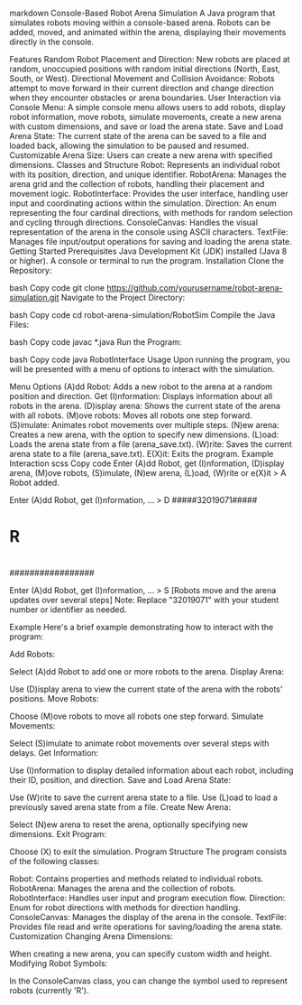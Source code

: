 markdown
Console-Based Robot Arena Simulation
A Java program that simulates robots moving within a console-based arena. Robots can be added, moved, and animated within the arena, displaying their movements directly in the console.

Features
Random Robot Placement and Direction: New robots are placed at random, unoccupied positions with random initial directions (North, East, South, or West).
Directional Movement and Collision Avoidance: Robots attempt to move forward in their current direction and change direction when they encounter obstacles or arena boundaries.
User Interaction via Console Menu: A simple console menu allows users to add robots, display robot information, move robots, simulate movements, create a new arena with custom dimensions, and save or load the arena state.
Save and Load Arena State: The current state of the arena can be saved to a file and loaded back, allowing the simulation to be paused and resumed.
Customizable Arena Size: Users can create a new arena with specified dimensions.
Classes and Structure
Robot: Represents an individual robot with its position, direction, and unique identifier.
RobotArena: Manages the arena grid and the collection of robots, handling their placement and movement logic.
RobotInterface: Provides the user interface, handling user input and coordinating actions within the simulation.
Direction: An enum representing the four cardinal directions, with methods for random selection and cycling through directions.
ConsoleCanvas: Handles the visual representation of the arena in the console using ASCII characters.
TextFile: Manages file input/output operations for saving and loading the arena state.
Getting Started
Prerequisites
Java Development Kit (JDK) installed (Java 8 or higher).
A console or terminal to run the program.
Installation
Clone the Repository:

bash
Copy code
git clone https://github.com/yourusername/robot-arena-simulation.git
Navigate to the Project Directory:

bash
Copy code
cd robot-arena-simulation/RobotSim
Compile the Java Files:

bash
Copy code
javac *.java
Run the Program:

bash
Copy code
java RobotInterface
Usage
Upon running the program, you will be presented with a menu of options to interact with the simulation.

Menu Options
(A)dd Robot: Adds a new robot to the arena at a random position and direction.
Get (I)nformation: Displays information about all robots in the arena.
(D)isplay arena: Shows the current state of the arena with all robots.
(M)ove robots: Moves all robots one step forward.
(S)imulate: Animates robot movements over multiple steps.
(N)ew arena: Creates a new arena, with the option to specify new dimensions.
(L)oad: Loads the arena state from a file (arena_save.txt).
(W)rite: Saves the current arena state to a file (arena_save.txt).
E(X)it: Exits the program.
Example Interaction
scss
Copy code
Enter (A)dd Robot, get (I)nformation, (D)isplay arena, (M)ove robots, (S)imulate, (N)ew arena, (L)oad, (W)rite or e(X)it > A
Robot added.

Enter (A)dd Robot, get (I)nformation, ... > D
#####32019071#####
#               #
#       R       #
#               #
#               #
#               #
#################

Enter (A)dd Robot, get (I)nformation, ... > S
[Robots move and the arena updates over several steps]
Note: Replace "32019071" with your student number or identifier as needed.

Example
Here's a brief example demonstrating how to interact with the program:

Add Robots:

Select (A)dd Robot to add one or more robots to the arena.
Display Arena:

Use (D)isplay arena to view the current state of the arena with the robots' positions.
Move Robots:

Choose (M)ove robots to move all robots one step forward.
Simulate Movements:

Select (S)imulate to animate robot movements over several steps with delays.
Get Information:

Use (I)nformation to display detailed information about each robot, including their ID, position, and direction.
Save and Load Arena State:

Use (W)rite to save the current arena state to a file.
Use (L)oad to load a previously saved arena state from a file.
Create New Arena:

Select (N)ew arena to reset the arena, optionally specifying new dimensions.
Exit Program:

Choose (X) to exit the simulation.
Program Structure
The program consists of the following classes:

Robot: Contains properties and methods related to individual robots.
RobotArena: Manages the arena and the collection of robots.
RobotInterface: Handles user input and program execution flow.
Direction: Enum for robot directions with methods for direction handling.
ConsoleCanvas: Manages the display of the arena in the console.
TextFile: Provides file read and write operations for saving/loading the arena state.
Customization
Changing Arena Dimensions:

When creating a new arena, you can specify custom width and height.
Modifying Robot Symbols:

In the ConsoleCanvas class, you can change the symbol used to represent robots (currently 'R').
